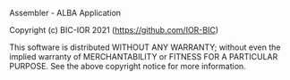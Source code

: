 Assembler - ALBA Application

Copyright (c) BIC-IOR 2021 (https://github.com/IOR-BIC)

This software is distributed WITHOUT ANY WARRANTY; without even
the implied warranty of MERCHANTABILITY or FITNESS FOR A PARTICULAR
PURPOSE. See the above copyright notice for more information.